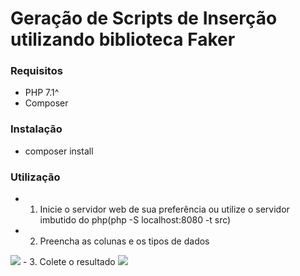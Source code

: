 # Geração de Scripts de Inserção utilizando biblioteca Faker

### Requisitos
- PHP 7.1^
- Composer

### Instalação 
- composer install

### Utilização
- 1. Inicie o servidor web de sua preferência ou utilize o servidor imbutido do php(php -S localhost:8080 -t src)
- 2. Preencha as colunas e os tipos de dados
<img src="https://i.imgur.com/kZ4TUtz.png">
- 3. Colete o resultado  
<img src="https://i.imgur.com/7Y36Taz.png">
